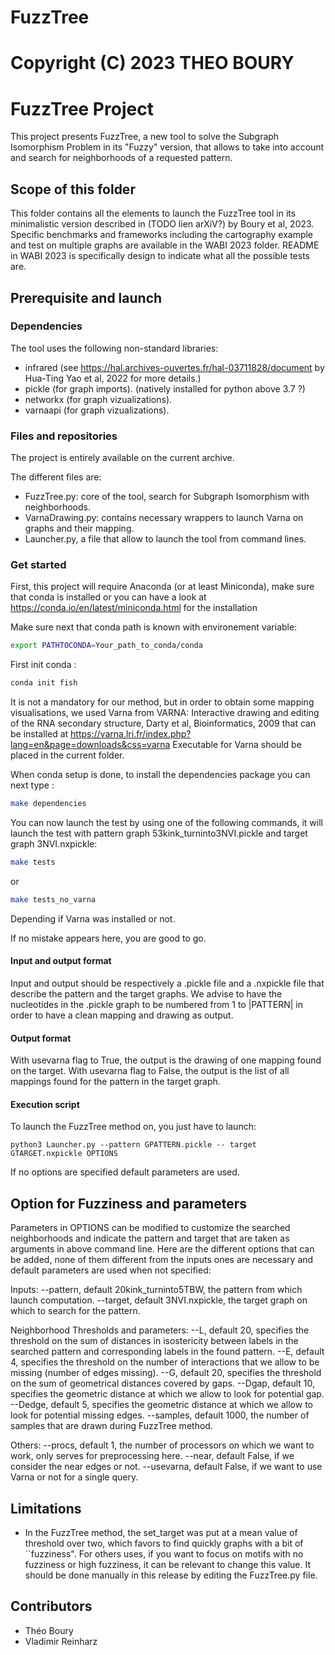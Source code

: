 # FuzzTree
# Copyright (C) 2023 THEO BOURY 

# FuzzTree Project

This project presents FuzzTree, a new tool to solve the Subgraph Isomorphism Problem in its "Fuzzy" version, that allows to take into account and search for neighborhoods of a requested pattern.

## Scope of this folder

This folder contains all the elements to launch the FuzzTree tool in its minimalistic version described in (TODO lien arXiV?) by Boury et al, 2023. Specific benchmarks and frameworks including the cartography example and test on multiple graphs are available in the WABI 2023 folder. README in WABI 2023 is specifically design to indicate what all the possible tests are.
## Prerequisite and launch

### Dependencies 
The tool uses the following non-standard libraries:

* infrared (see https://hal.archives-ouvertes.fr/hal-03711828/document by Hua-Ting Yao et al, 2022 for more details.)
* pickle (for graph imports). (natively installed for python above 3.7 ?)
* networkx (for graph vizualizations).
* varnaapi (for graph vizualizations). 

### Files and repositories
The project is entirely available on the current archive. 

The different files are:
* FuzzTree.py: core of the tool, search for Subgraph Isomorphism with neighborhoods.
* VarnaDrawing.py: contains necessary wrappers to launch Varna on graphs and their mapping.
* Launcher.py, a file that allow to launch the tool from command lines.


### Get started

First, this project will require Anaconda (or at least Miniconda), make sure that conda is installed or you can have a look at https://conda.io/en/latest/miniconda.html for the installation

Make sure next that conda path is known with environement variable:
```bash
export PATHTOCONDA=Your_path_to_conda/conda
```

First init conda :

```bash
conda init fish
```

It is not a mandatory for our method, but in order to obtain some mapping visualisations, we used Varna from VARNA: Interactive drawing and editing of the RNA secondary structure, Darty et al, Bioinformatics, 2009 that can be installed at https://varna.lri.fr/index.php?lang=en&page=downloads&css=varna
Executable for Varna should be placed in the current folder.

When conda setup is done, to install the dependencies package you can next type :

```bash
make dependencies
```


You can now launch the test by using one of the following commands, it will launch the test with pattern graph 53kink_turninto3NVI.pickle and target graph 3NVI.nxpickle: 

```bash
make tests
```
or 
```bash
make tests_no_varna
```
Depending if Varna was installed or not.

If no mistake appears here, you are good to go.

#### Input and output format

Input and output should be respectively a .pickle file and a .nxpickle file that describe the pattern and the target graphs.
We advise to have the nucleotides in the .pickle graph to be numbered from 1 to |PATTERN| in order to have a clean mapping and drawing as output.

#### Output format

With usevarna flag to True, the output is the drawing of one mapping found on the target.
With usevarna flag to False, the output is the list of all mappings found for the pattern in the target graph.

#### Execution script

To launch the FuzzTree method on, you just have to launch:

```
python3 Launcher.py --pattern GPATTERN.pickle -- target GTARGET.nxpickle OPTIONS
```

If no options are specified default parameters are used.

## Option for Fuzziness and parameters

Parameters in OPTIONS can be modified to customize the searched neighborhoods and indicate the pattern and target that are taken as arguments in above command line.
Here are the different options that can be added, none of them different from the inputs ones are necessary and default parameters are used when not specified:

Inputs:
--pattern, default 20kink_turninto5TBW, the pattern from which launch computation.
--target, default 3NVI.nxpickle, the target graph on which to search for the pattern.

Neighborhood Thresholds and parameters:
--L, default 20, specifies the threshold on the sum of distances in isostericity between labels in the searched pattern and corresponding labels in the found pattern. 
--E, default 4, specifies the threshold on the number of interactions that we allow to be missing (number of edges missing).
--G, default 20, specifies the threshold on the sum of geometrical distances covered by gaps.
--Dgap, default 10, specifies the geometric distance at which we allow to look for potential gap.
--Dedge, default 5, specifies the geometric distance at which we allow to look for potential missing edges. 
--samples, default 1000, the number of samples that are drawn during FuzzTree method.

Others:
--procs, default 1, the number of processors on which we want to work, only serves for preprocessing here.
--near, default False, if we consider the near edges or not.
--usevarna, default False, if we want to use Varna or not for a single query.


## Limitations

* In the FuzzTree method, the set_target was put at a mean value of threshold over two, which favors to find quickly graphs with a bit of ``fuzziness". For others uses, if you want to focus on motifs with no fuzziness or high fuzziness, it can be relevant to change this value. It should be done manually in this release by editing the FuzzTree.py file.

## Contributors

* Théo Boury
* Vladimir Reinharz






